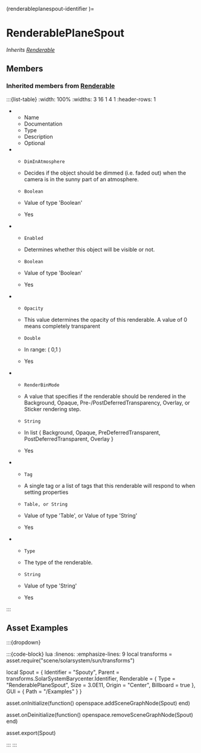 



(renderableplanespout-identifier )=
# RenderablePlaneSpout

_Inherits [Renderable](#renderable)_




## Members




### Inherited members from [Renderable](#renderable)

:::{list-table}
:width: 100%
:widths: 3 16 1 4 1
:header-rows: 1
*   - Name
    - Documentation
    - Type
    - Description
    - Optional

*   - `DimInAtmosphere`
    - Decides if the object should be dimmed (i.e. faded out) when the camera is in the sunny part of an atmosphere.
    - `Boolean`
    
    - Value of type 'Boolean' 
    
    - Yes
    
*   - `Enabled`
    - Determines whether this object will be visible or not.
    - `Boolean`
    
    - Value of type 'Boolean' 
    
    - Yes
    
*   - `Opacity`
    - This value determines the opacity of this renderable. A value of 0 means completely transparent
    - `Double`
    
    - In range: ( 0,1 ) 
    
    - Yes
    
*   - `RenderBinMode`
    - A value that specifies if the renderable should be rendered in the Background, Opaque, Pre-/PostDeferredTransparency, Overlay, or Sticker rendering step.
    - `String`
    
    - In list { Background, Opaque, PreDeferredTransparent, PostDeferredTransparent, Overlay } 
    
    - Yes
    
*   - `Tag`
    - A single tag or a list of tags that this renderable will respond to when setting properties
    - `Table, or String`
    
    - Value of type 'Table', or Value of type 'String' 
    
    - Yes
    
*   - `Type`
    - The type of the renderable.
    - `String`
    
    - Value of type 'String' 
    
    - Yes
    
:::






## Asset Examples


:::{dropdown} 

:::{code-block} lua
:linenos:
:emphasize-lines: 9
local transforms = asset.require("scene/solarsystem/sun/transforms")



local Spout = {
  Identifier = "Spouty",
  Parent = transforms.SolarSystemBarycenter.Identifier,
  Renderable = {
    Type = "RenderablePlaneSpout",
    Size = 3.0E11,
    Origin = "Center",
    Billboard = true
  },
  GUI = {
    Path = "/Examples"
  }
}


asset.onInitialize(function()
  openspace.addSceneGraphNode(Spout)
end)

asset.onDeinitialize(function()
  openspace.removeSceneGraphNode(Spout)
end)

asset.export(Spout)

:::
:::


